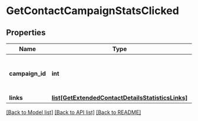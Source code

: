 # GetContactCampaignStatsClicked

## Properties
Name | Type | Description | Notes
------------ | ------------- | ------------- | -------------
**campaign_id** | **int** | ID of the campaign which generated the event | 
**links** | [**list[GetExtendedContactDetailsStatisticsLinks]**](GetExtendedContactDetailsStatisticsLinks.md) |  | 

[[Back to Model list]](../README.md#documentation-for-models) [[Back to API list]](../README.md#documentation-for-api-endpoints) [[Back to README]](../README.md)

